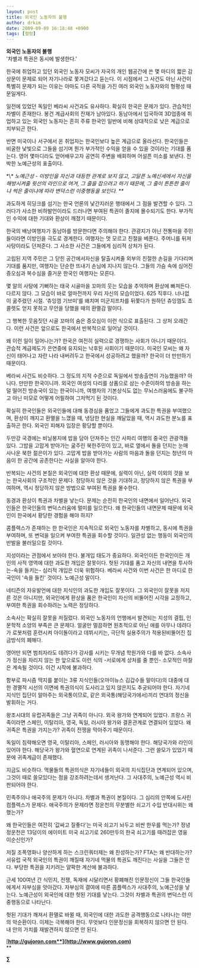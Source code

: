 ```yaml
---
layout: post
title: 외국인 노동자의 불행
author: drkim
date: 2009-09-09 16:18:48 +0900
tags: [컬럼]
---
```

**외국인 노동자의 불행**  
'차별과 특권은 동시에 발생한다.'

한국에 취업하고 있던 외국인 노동자 모씨가 자국의 개인 웹공간에 쓴 몇 마디의 짧은 감상문이 문제로 되어 자기나라로 쫓겨갔다고 듣는다. 이 시점에서 그 사건도 아닌 사건이 특별히 문제가 되는 이유는 아마도 다른 국적을 가진 여러 외국인 노동자와의 형평성 때문일게다.

일전에 있었던 독일인 베라씨 사건과도 유사하다. 확실히 한국은 문제가 있다. 관습적인 차별이 존재한다. 봉건 계급사회의 잔재가 남아있다. 동남아에서 입국하여 3D업종에 취업하고 있는 외국인 노동자는 흔히 주류 한국인 일반에 비해 상대적으로 낮은 계급으로 치부되곤 한다. 

반면 미국이나 서구에서 온 취업자는 한국인보다 높은 계급으로 올라선다. 한국인들은 비굴한 낯빛으로 그들을 섬기며 뭔가 부가적인 수익을 얻을 수 있을 것이라는 기대를 품는다. 영어 몇마디라도 얻어배우고자 공연히 주변을 배회하며 어설픈 미소를 보낸다. 천박한 노예근성의 표출이다. 

\*\\*\* 노예근성 - 이방인을 자신과 대등한 관계로 보지 않고, 고달픈 노예신세에서 자신을 해방시켜줄 윗선의 라인으로 여겨, 그 줄을 잡으려고 하기 때문에, 그 줄이 튼튼한 줄이냐 썩은 줄이냐에 따라 변덕스런 이중행동을 보인다. \*\**

과도하게 히딩크를 섬기는 한국 언론의 낯간지러운 행태에서 그 점을 발견할 수 있다. 그러다가 사소한 비하발언이라도 드러나면 부여된 특권이 졸지에 몰수되기도 한다. 부가적인 수익에 대한 기대와 환상이 깨졌기 때문이다. 

한국의 배낭여행자가 동남아를 방문한다면 주의해야 한다. 관광지가 아닌 전통마을 주민들이라면 이방인을 극도로 경계한다. 여행자는 멋 모르고 친절을 베푼다. 주머니를 뒤져 사탕이라도 던져준다. 그 사소한 사건은 그들에게 심리적 상처가 된다.

고립된 지역 주민은 그 닫힌 공간에서자신을 탈출시켜줄 외부의 친절한 손길을 기다리며 기대를 품지만, 여행자는 단순한 뜨내기 손님에 지나지 않는다. 그들의 가슴 속에 심어진 증오심과 복수심을 즐거운 한국인 여행자는 모른다. 

몇 알의 사탕에 기뻐하는 태국 시골마을 꼬마의 웃는 모습을 추억하며 환상에 빠져든다. 다르지 않다. 그 모습이 바로 얼마전까지 우리 자신의 모습이었다. 625 직후다. 너나없이 굶주렸던 시절. ‘츄잉껌 기브미’를 왜치며 미군지프차를 뒤쫓다가 원하던 츄잉껌도 쵸콜렛도 얻지 못하고 무안을 당했을 때의 환멸감 말이다. 

그 행복한 웃음짓던 시골 꼬마의 숨은 증오심이 이런 식으로 표출된다. 그 상처 오래간다. 이런 사건은 앞으로도 한국에서 반복적으로 일어날 것이다. 

왜 이런 일이 일어나는가? 한국은 여전히 실력으로 경쟁하는 사회가 아니기 때문이다. 관습적 계급제도가 은연중에 유지되는 낙후된 사회이기 때문이다. 미국인 모씨는 왜 자신이 태어나고 자란 나라 내버려두고 한국에서 성공하려고 했을까? 한국이 더 만만하기 때문이다. 

베라씨 사건도 비슷하다. 그 정도의 지적 수준으로 독일에서 방송출연이 가능했을까? 아니다. 만만한 한국이니까. 외국인 여성의 다리를 상품으로 삼는 수준이하의 방송을 하는 덜 떨어진 방송국이 있는 한국이니까, 여행자의 기본상식도 없는 무뇌스러움에도 불구하고 아닌 미모로 어떻게 어필하여 그저먹기 된 것이다. 

확실히 한국인들은 외국인들에 대해 동경심을 품었고 그들에게 과도한 특권을 부여했으며, 환상이 깨지고 환멸을 느꼈을 때, 냉담한 현실을 깨달았을 때, 역시 과도한 분노를 표출하곤 한다. 외국인 피해자 입장은 황당할 뿐이다.

두만강 국경에는 비닐봉지에 밥을 담아 던져주는 인간 사파리 여행의 중국인 관광객들 있다. 그밥을 고맙게 받아가는 굶주린 북한주민이 있고, 바로 옆에서 돌을 던지는 눈매 사나운 북한 젊은이가 있다. 고맙게 밥을 받아가는 사람의 마음과 돌을 던지는 청년의 마음이 한 공간에 공존한다는 사실을 알아야 한다. 

반복되는 사건의 본질은 외국인에 대한 환상 때문에, 실력이 아닌, 실력 이외의 것을 보는 한국사회의 구조적인 문제다. 정당하지 않은 것을 기대하고, 정당하지 않은 특권을 부여하며, 역시 정당하지 않은 방법으로 부여된 특권을 몰수한다.

동경과 환상이 특권과 차별을 낳는다. 문제는 순전히 한국인의 내면에서 일어난다. 외국인들은 한국인들의 변덕스러움에 멀미를 일으킨다. 왜 한국인들의 내면문제 때문에 외국인이 한국에서 황당한 경험을 해야 하지?

콤플렉스가 존재하는 한 한국인은 지속적으로 외국인 노동자를 차별하고, 동시에 특권을 부여하며, 또 변덕을 일으켜 부여한 특권을 회수할 것이다. 일관성 없는 행동이 외국인의 반발을 불러일으킬 것이다. 

지성이라는 관점에서 보아야 한다. 불개입 태도가 중요하다. 외국인이든 한국인이든 개인의 사적 영역에 대한 과도한 개입은 잘못이다. 헛된 기대를 품고 자신의 내면을 투사하는-속을 들키는- 심리적 개입은 더욱 위험하다. 베라씨 사건와 이번 사건은 한 마디로 한국인이 '속을 들킨' 것이다. 노예근성 말이다.

네티즌의 자유발언에 대한 지식인의 과도한 개입도 잘못이다. 그 외국인이 잘못을 저지른 것은 아니지만, 외국인에게 환상을 품은 한국인이 자신의 비뚤어진 시각을 교정하고, 부여한 특권을 회수하려는 노력은 정당하다. 

소속사는 확실히 잘못을 저질렀다. 외국인 노동자의 언행에서 발견되는 지성의 결핍, 인문학적 소양의 부족은 큰 문제다. 얼굴만 멀끔하면 원초적으로 아닌 애를 아무나 데려다가 로봇처럼 훈련시켜 아이돌이라고 데뷔시키는, 극단적 실용주의가 적용된비뚤어진 집금방식의 폐해다. 

영어만 되면 범죄자라도 데려다가 강사를 시키는 무개념 학원가와 다를 바 없다. 소속사가 정신을 차리지 않는 한 앞으로도 이런 식의 -서로에게 상처를 줄 뿐인- 소모적인 마찰은 계속될 것이다. 이건 시작에 불과하다.

함부로 파시즘 딱지를 붙이는 3류 지식인들(오마이뉴스 김갑수들 말이다)의 대중에 대한 경멸적 시선의 이면에 특권의식이 도사리고 있지 않은지도 추궁되어야 한다. 자기네 지식인 집단이 알아주는 외국통이므로, 같은 외국통(해당국가에서)끼리 연대의 정신을 발휘하는 거다.

왕조시대의 유럽귀족들은 그냥 귀족이 아니다. 외국 왕가와 연계되어 있었다. 프랑스 귀족이라면 스페인, 이탈리아, 영국, 독일, 러시아 왕가와 결혼관계로 연결되어 있었다. 왜 귀족은 특권을 가지는가? 귀족이 전쟁을 막아주기 때문이다. 

독일이 침략해오면 영국, 이탈리아, 스페인, 러시아와 동맹해야 한다. 해당국가와 라인이 있어야 한다. 해당국가 왕가와 혈연으로 연계된 귀족이 나서준다. 그런 쓸모가 있었기 때문에 귀족계급이 존재했다. 

지금도 비슷하다. 먹물들의 특권의식은 자기네들이 외국의 지식집단과 연계되어 있으며, 그것이 때로 쓸모있다는 점을 강조하려는데서 생겨난다. 그 사대주의, 노예근성 역시 비판되어야 한다.

민족주의나 애국주의 문제가 아니다. 차별과 특권이 본질이다. 그 심리의 안쪽에 도사린 컴플렉스가 문제다. 애국주의가 문제라면 정운천의 무분별한 쇠고기 수입 반대시위는 왜 했는가? 

왜 한국인들은 여전히 ‘값싸고 질좋다’는 미국 쇠고기 놔두고 비싼 한우를 먹는가? 정녕 정운천은 13덩이의 에이미트 미국 쇠고기로 260만두의 한국 쇠고기를 때려잡은 영웅 이순신인가? 

저질 조폭영화나 양산하게 하는 스크린쿼터제는 왜 찬성하는가? FTA는 왜 반대하는가? 서유럽 국적 외국인의 특권이 깨질때 자기네 먹물의 특권도 깨진다는 사실을 그들은 안다. 부당한 특권을 지키려는 얄팍한 계산에 불과하다.

근세 100여년 간 식민지, 전쟁, 독재에 시달리면서 황폐해진 인문정신이 그들 한국인들에게서 자부심을 앗아갔다. 자부심의 결여에 따른 콤플렉스가 사대주의, 노예근성을 낳는다. 노예근성이 외국인에 대한 헛된 기대를 낳는다. 그것이 차별과 특권의 변덕스런 이중행동으로 나타난다. 

헛된 기대가 깨져서 환멸로 바뀔 때, 외국인에 대한 과도한 공격행동으로 나타나는 야만의 악순환이다. 이제는 극복해야 한다. 무엇보다 인문정신을 회복하지 않으면 안 된다. 내 안의 가치를 재발견하지 않으면 안 된다.

[**http://gujoron.com**](http://www.gujoron.com)**  
** 

**∑**